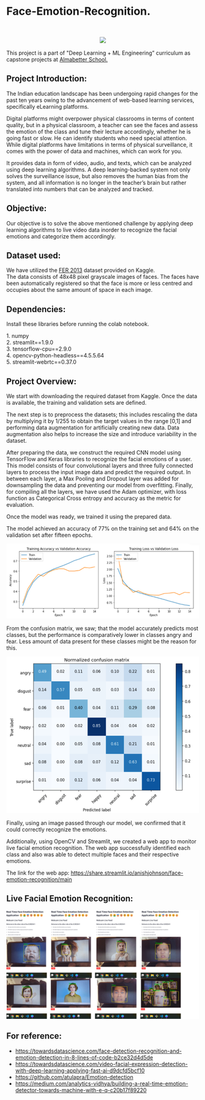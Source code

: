 # <h1>Face-Emotion-Recognition.</h1><br>
<p align="center">
<img src="https://github.com/anishjohnson/Face-Emotion-Recognition/blob/main/Images%20Used/github_cover_croped.jpg">
</p>

This project is a part of "Deep Learning + ML Engineering” curriculum as capstone projects at [Almabetter School.](https://www.almabetter.com/)


## Project Introduction:<br>
<p>The Indian education landscape has been undergoing rapid changes for the past ten years owing to the advancement of web-based learning services, specifically eLearning platforms.</p>

<p>Digital platforms might overpower physical classrooms in terms of content quality, but in a physical classroom, a teacher can see the faces and assess the emotion of the class and tune their lecture accordingly, whether he is going fast or slow. He can identify students who need special attention.
While digital platforms have limitations in terms of physical surveillance, it comes with the power of data and machines, which can work for you.</p>

<p>It provides data in form of video, audio, and texts, which can be analyzed using deep learning algorithms. A deep learning-backed system not only solves the surveillance issue, but also removes the human bias from the system, and all information is no longer in the teacher’s brain but rather translated into numbers that can be analyzed and tracked.</p>

## Objective:<br>
Our objective is to solve the above mentioned challenge by applying deep learning algorithms to live video data inorder to recognize the facial emotions and categorize them accordingly.

## Dataset used:<br>
We have utilized the [FER 2013](https://www.kaggle.com/datasets/msambare/fer2013) dataset provided on Kaggle.<br>
The data consists of 48x48 pixel grayscale images of faces. The faces have been automatically registered so that the face is more or less centred and occupies about the same amount of space in each image.<br>

## Dependencies:<br>
<p> Install these libraries before running the colab notebook.</p>
1. numpy<br>
2. streamlit==1.9.0<br>
3. tensorflow-cpu==2.9.0<br>
4. opencv-python-headless==4.5.5.64<br>
5. streamlit-webrtc==0.37.0<br>

## Project Overview:<br>
<p>We start with downloading the required dataset from Kaggle. Once the data is available, the training and validation sets are defined.</p>

<p>The next step is to preprocess the datasets; this includes rescaling the data by multiplying it by 1/255 to obtain the target values in the range [0,1] and performing data augmentation for artificially creating new data. Data augmentation also helps to increase the size and introduce variability in the dataset.</p>

<p>After preparing the data, we construct the required CNN model using TensorFlow and Keras libraries to recognize the facial emotions of a user. This model consists of four convolutional layers and three fully connected layers to process the input image data and predict the required output. In between each layer, a Max Pooling and Dropout layer was added for downsampling the data and preventing our model from overfitting. Finally, for compiling all the layers, we have used the Adam optimizer, with loss function as Categorical Cross entropy and accuracy as the metric for evaluation.</p>

<p>Once the model was ready, we trained it using the prepared data.</p>

<p>The model achieved an accuracy of 77% on the training set and 64% on the validation set after fifteen epochs.</p>
<img src='https://github.com/anishjohnson/Face-Emotion-Recognition/blob/main/Images%20Used/loss%20%26%20accuracy.png'>

<p>From the confusion matrix, we saw; that the model accurately predicts most classes, but the performance is comparatively lower in classes angry and fear. Less amount of data present for these classes might be the reason for this.</p>
<img src='https://github.com/anishjohnson/Face-Emotion-Recognition/blob/main/Images%20Used/confusion%20matrix.png'>

<p>Finally, using an image passed through our model, we confirmed that it could correctly recognize the emotions.</p>

<p>Additionally, using OpenCV and Streamlit, we created a web app to monitor live facial emotion recognition. The web app successfully identified each class and also was able to detect multiple faces and their respective emotions.</p>

The link for the web app: https://share.streamlit.io/anishjohnson/face-emotion-recognition/main

## Live Facial Emotion Recognition:
<img src='https://github.com/anishjohnson/Face-Emotion-Recognition/blob/main/Images%20Used/face_detect.png'>

## For reference:<br>
* https://towardsdatascience.com/face-detection-recognition-and-emotion-detection-in-8-lines-of-code-b2ce32d4d5de
* https://towardsdatascience.com/video-facial-expression-detection-with-deep-learning-applying-fast-ai-d9dcfd5bcf10
* https://github.com/atulapra/Emotion-detection
* https://medium.com/analytics-vidhya/building-a-real-time-emotion-detector-towards-machine-with-e-q-c20b17f89220
